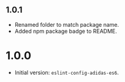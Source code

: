 ## 1.0.1

- Renamed folder to match package name.
- Added npm package badge to README.

# 1.0.0

- Initial version: `eslint-config-adidas-es6`.
